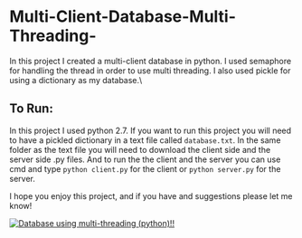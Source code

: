 # Multi-Client-Database-Multi-Threading-
In this project I created a multi-client database in python.  I used semaphore for handling the thread in order to use multi threading. I also used pickle for using a dictionary as my database.\

## To Run: ##
In this project I used python 2.7. If you want to run this project you will need to have a pickled dictionary in a text file called `database.txt`. In the same folder as the text file you will need to download the client side and the server side .py files. And to run the the client and the server you can use cmd and type `python client.py` for the client or `python server.py` for the server.

I hope you enjoy this project, and if you have and suggestions please let me know!

[![Database using multi-threading (python)!!](https://i.ibb.co/cr65rKr/https-i-ytimg-com-vi-j5-Po-Tl16-Kc-U-maxresdefault.jpg)](https://www.youtube.com/watch?v=j5PoTl16KcU "Database using multi-threading (python)!!")



